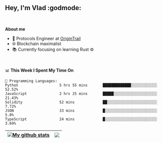 ## Hey, I'm Vlad :godmode:

<br/>

**About me**
- 💼 Protocols Engineer at [OriginTrail](https://github.com/OriginTrail)
- 🌐 Blockchain maximalist
- 📚 Currently focusing on learning Rust :gear:

<br/>

<!--START_SECTION:waka-->
📊 **This Week I Spent My Time On** 

```text
💬 Programming Languages: 
Python                   5 hrs 55 mins       █████████████░░░░░░░░░░░░   52.52% 
JavaScript               2 hrs 25 mins       █████░░░░░░░░░░░░░░░░░░░░   21.43% 
Solidity                 52 mins             ██░░░░░░░░░░░░░░░░░░░░░░░   7.72% 
JSON                     33 mins             █░░░░░░░░░░░░░░░░░░░░░░░░   5.0% 
TypeScript               24 mins             █░░░░░░░░░░░░░░░░░░░░░░░░   3.69%

```


<!--END_SECTION:waka-->


| <a href="https://github.com/anuraghazra/github-readme-stats"><img align="center" src="https://github-readme-stats.vercel.app/api?username=u-hubar&show_icons=true&include_all_commits=true&theme=dark&hide_border=true" alt="My github stats" /></a> | <a href="https://github.com/anuraghazra/github-readme-stats"><img align="center" src="https://github-readme-stats.vercel.app/api/top-langs/?username=u-hubar&layout=compact&theme=dark&hide_border=true" /></a> |
| ------------- | ------------- |
